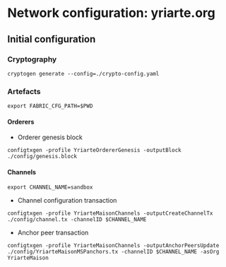 # Network configuration: yriarte.org


## Initial configuration


### Cryptography

```
cryptogen generate --config=./crypto-config.yaml
```


### Artefacts

```
export FABRIC_CFG_PATH=$PWD
```

#### Orderers

  * Orderer genesis block

```
configtxgen -profile YriarteOrdererGenesis -outputBlock ./config/genesis.block
```

#### Channels

```
export CHANNEL_NAME=sandbox
```

  * Channel configuration transaction 

```
configtxgen -profile YriarteMaisonChannels -outputCreateChannelTx ./config/channel.tx -channelID $CHANNEL_NAME
```

  * Anchor peer transaction

```
configtxgen -profile YriarteMaisonChannels -outputAnchorPeersUpdate ./config/YriarteMaisonMSPanchors.tx -channelID $CHANNEL_NAME -asOrg YriarteMaison
```
